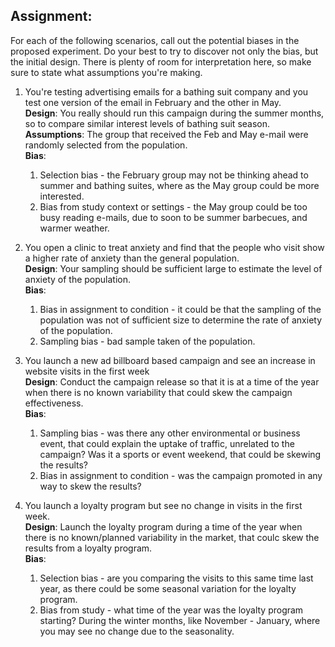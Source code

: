 ##  Assignment:
For each of the following scenarios, call out the potential biases in the proposed experiment. Do your best to try to discover not only the bias, but the initial design. There is plenty of room for interpretation here, so make sure to state what assumptions you're making.

1.  You're testing advertising emails for a bathing suit company and you test one version of the email in February and the other in May.   
**Design**: You really should run this campaign during the summer months, so to compare similar interest levels of bathing suit season.  
**Assumptions**: The group that received the Feb and May e-mail were randomly selected from the population.  
**Bias**:    
    1.  Selection bias - the February group may not be thinking ahead to summer and bathing suites, where as the May group could be more interested.
    1.  Bias from study context or settings - the May group could be too busy reading e-mails, due to soon to be summer barbecues, and warmer weather.

1.  You open a clinic to treat anxiety and find that the people who visit show a higher rate of anxiety than the general population.  
**Design**: Your sampling should be sufficient large to estimate the level of anxiety of the population.  
**Bias**:     
    1.  Bias in assignment to condition - it could be that the sampling of the population was not of sufficient size to determine the rate of anxiety of the population.
    1.  Sampling bias - bad sample taken of the population.
    
1.  You launch a new ad billboard based campaign and see an increase in website visits in the first week  
**Design**:  Conduct the campaign release so that it is at a time of the year when there is no known variability that could skew the campaign effectiveness.  
**Bias**:    
    1.  Sampling bias - was there any other environmental or business event, that could explain the uptake of traffic, unrelated to the campaign?  Was it a sports or event weekend, that could be skewing the results?
    1.  Bias in assignment to condition - was the campaign promoted in any way to skew the results?
    
1.  You launch a loyalty program but see no change in visits in the first week.  
**Design**:   Launch the loyalty program during a time of the year when there is no known/planned variability in the market, that coulc skew the results from a loyalty program.  
**Bias**:    
    1.  Selection bias - are you comparing the visits to this same time last year, as there could be some seasonal variation for the loyalty program.
    1.  Bias from study - what time of the year was the loyalty program starting?  During the winter months, like November - January, where you may see no change due to the seasonality.
